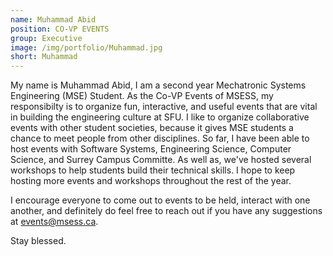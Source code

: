 ```yaml
---
name: Muhammad Abid
position: CO-VP EVENTS
group: Executive
image: /img/portfolio/Muhammad.jpg
short: Muhammad
---
```

<p>My name is Muhammad Abid, I am a second year Mechatronic Systems Engineering (MSE) Student. As the Co-VP Events of MSESS, my responsibilty is to organize fun, interactive, and useful events that are vital in building the engineering culture at SFU. I like to organize collaborative events with other student societies, because it gives MSE students a chance to meet people from other disciplines. So far, I have been able to host events with Software Systems, Engineering Science, Computer Science, and Surrey Campus Committe. As well as, we've hosted several workshops to help students build their technical skills. I hope to keep hosting more events and workshops throughout the rest of the year. </p>

<p>I encourage everyone to come out to events to be held, interact with one another, and definitely do feel free to reach out if you have any suggestions at <a href="mailto:events@msess.ca">events@msess.ca</a>.</p>

<p>Stay blessed.</p>
